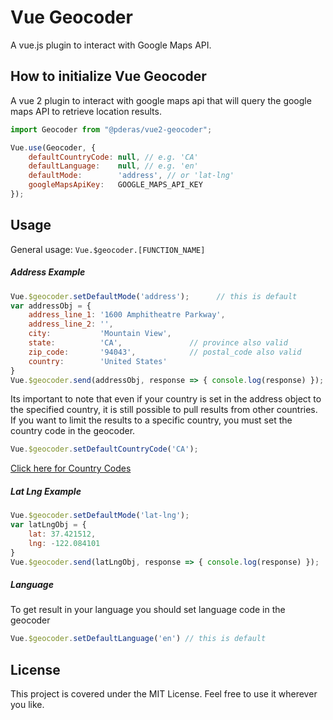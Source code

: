 # Vue Geocoder
A vue.js plugin to interact with Google Maps API.

## How to initialize Vue Geocoder
A vue 2 plugin to interact with google maps api that will query the google maps API to retrieve location results.

```javascript
import Geocoder from "@pderas/vue2-geocoder";

Vue.use(Geocoder, {
    defaultCountryCode: null, // e.g. 'CA'
    defaultLanguage:    null, // e.g. 'en'
    defaultMode:        'address', // or 'lat-lng'
    googleMapsApiKey:   GOOGLE_MAPS_API_KEY
});
```
## Usage
General usage: ```Vue.$geocoder.[FUNCTION_NAME]```

##### Address Example
```javascript
Vue.$geocoder.setDefaultMode('address');      // this is default
var addressObj = {
    address_line_1: '1600 Amphitheatre Parkway',
    address_line_2: '',
    city:           'Mountain View',
    state:          'CA',               // province also valid
    zip_code:       '94043',            // postal_code also valid
    country:        'United States'
}
Vue.$geocoder.send(addressObj, response => { console.log(response) });
```

Its important to note that even if your country is set in the address object to the specified country, it is still possible to pull results from other countries. If you want to limit the results to a specific country, you must set the country code in the geocoder.
```javascript
Vue.$geocoder.setDefaultCountryCode('CA');
```
[Click here for Country Codes](https://developers.google.com/maps/coverage)

##### Lat Lng Example
```javascript
Vue.$geocoder.setDefaultMode('lat-lng');
var latLngObj = {
    lat: 37.421512,
    lng: -122.084101
}
Vue.$geocoder.send(latLngObj, response => { console.log(response) });
```

##### Language
To get result in your language you should set language code in the geocoder
```javascript
Vue.$geocoder.setDefaultLanguage('en') // this is default
```

## License
This project is covered under the MIT License. Feel free to use it wherever you like.

